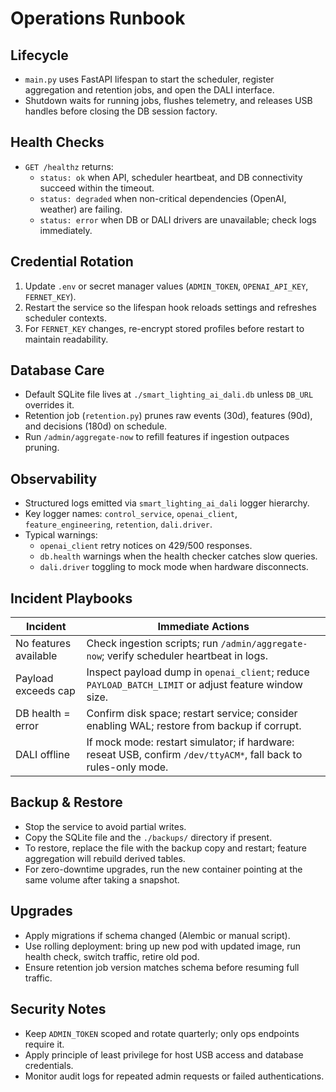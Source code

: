 # Operations Runbook

## Lifecycle
- `main.py` uses FastAPI lifespan to start the scheduler, register aggregation and retention jobs, and open the DALI interface.
- Shutdown waits for running jobs, flushes telemetry, and releases USB handles before closing the DB session factory.

## Health Checks
- `GET /healthz` returns:
  - `status: ok` when API, scheduler heartbeat, and DB connectivity succeed within the timeout.
  - `status: degraded` when non-critical dependencies (OpenAI, weather) are failing.
  - `status: error` when DB or DALI drivers are unavailable; check logs immediately.

## Credential Rotation
1. Update `.env` or secret manager values (`ADMIN_TOKEN`, `OPENAI_API_KEY`, `FERNET_KEY`).
2. Restart the service so the lifespan hook reloads settings and refreshes scheduler contexts.
3. For `FERNET_KEY` changes, re-encrypt stored profiles before restart to maintain readability.

## Database Care
- Default SQLite file lives at `./smart_lighting_ai_dali.db` unless `DB_URL` overrides it.
- Retention job (`retention.py`) prunes raw events (30d), features (90d), and decisions (180d) on schedule.
- Run `/admin/aggregate-now` to refill features if ingestion outpaces pruning.

## Observability
- Structured logs emitted via `smart_lighting_ai_dali` logger hierarchy.
- Key logger names: `control_service`, `openai_client`, `feature_engineering`, `retention`, `dali.driver`.
- Typical warnings:
  - `openai_client` retry notices on 429/500 responses.
  - `db.health` warnings when the health checker catches slow queries.
  - `dali.driver` toggling to mock mode when hardware disconnects.

## Incident Playbooks
| Incident | Immediate Actions |
| --- | --- |
| No features available | Check ingestion scripts; run `/admin/aggregate-now`; verify scheduler heartbeat in logs. |
| Payload exceeds cap | Inspect payload dump in `openai_client`; reduce `PAYLOAD_BATCH_LIMIT` or adjust feature window size. |
| DB health = error | Confirm disk space; restart service; consider enabling WAL; restore from backup if corrupt. |
| DALI offline | If mock mode: restart simulator; if hardware: reseat USB, confirm `/dev/ttyACM*`, fall back to rules-only mode. |

## Backup & Restore
- Stop the service to avoid partial writes.
- Copy the SQLite file and the `./backups/` directory if present.
- To restore, replace the file with the backup copy and restart; feature aggregation will rebuild derived tables.
- For zero-downtime upgrades, run the new container pointing at the same volume after taking a snapshot.

## Upgrades
- Apply migrations if schema changed (Alembic or manual script).
- Use rolling deployment: bring up new pod with updated image, run health check, switch traffic, retire old pod.
- Ensure retention job version matches schema before resuming full traffic.

## Security Notes
- Keep `ADMIN_TOKEN` scoped and rotate quarterly; only ops endpoints require it.
- Apply principle of least privilege for host USB access and database credentials.
- Monitor audit logs for repeated admin requests or failed authentications.
